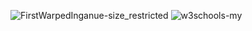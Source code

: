 ![FirstWarpedInganue-size_restricted](https://user-images.githubusercontent.com/76780290/194182644-27c3bda7-fef2-4a53-a9ff-a485b244dcd3.gif)
![w3schools-my](https://user-images.githubusercontent.com/76780290/194183074-551ed50c-a3d3-42b2-874c-e1598ae02635.gif)
